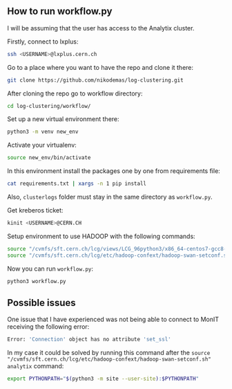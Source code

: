 ## How to run workflow.py

I will be assuming that the user has access to the Analytix cluster.

Firstly, connect to lxplus:
```bash
ssh <USERNAME>@lxplus.cern.ch
```
Go to a place where you want to have the repo and clone it there:
```bash
git clone https://github.com/nikodemas/log-clustering.git
```

After cloning the repo go to workflow directory:
```bash
cd log-clustering/workflow/
```

Set up a new virtual environment there:
```bash
python3 -m venv new_env
```

Activate your virtualenv:
```bash
source new_env/bin/activate
```

In this environment install the packages one by one from requirements file:
```bash
cat requirements.txt | xargs -n 1 pip install
```

Also, `clusterlogs` folder must stay in the same directory as `workflow.py`.

Get kreberos ticket:
```bash
kinit <USERNAME>@CERN.CH
```

Setup environment to use HADOOP with the following commands:
```bash
source "/cvmfs/sft.cern.ch/lcg/views/LCG_96python3/x86_64-centos7-gcc8-opt/setup.sh"
source "/cvmfs/sft.cern.ch/lcg/etc/hadoop-confext/hadoop-swan-setconf.sh" analytix
```

Now you can run `workflow.py`:
```bash
python3 workflow.py
```

## Possible issues

One issue that I have experienced was not being able to connect to MonIT receiving the following error:
```bash
Error: 'Connection' object has no attribute 'set_ssl'
```
In my case it could be solved by running this command after the `source "/cvmfs/sft.cern.ch/lcg/etc/hadoop-confext/hadoop-swan-setconf.sh" analytix` command:
```bash
export PYTHONPATH="$(python3 -m site --user-site):$PYTHONPATH"
```
